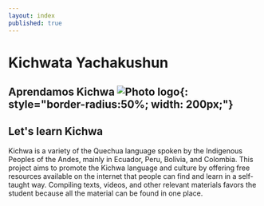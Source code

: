 ```yaml
---
layout: index
published: true
---
```

# Kichwata Yachakushun 
## Aprendamos Kichwa ![Photo logo](/images/Photo_logo.png){: style="border-radius:50%; width: 200px;"}
## Let's learn Kichwa
Kichwa is a variety of the Quechua language spoken by the Indigenous Peoples of the Andes, mainly in Ecuador, Peru, Bolivia, and Colombia. This project aims to promote the Kichwa language and culture by offering free resources available on the internet that people can find and learn in a self-taught way. Compiling texts, videos, and other relevant materials favors the student because all the material can be found in one place.
